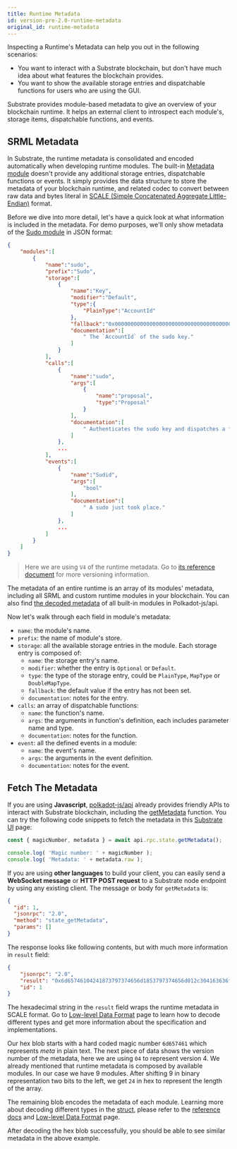 ```yaml
---
title: Runtime Metadata
id: version-pre-2.0-runtime-metadata
original_id: runtime-metadata
---
```


Inspecting a Runtime's Metadata can help you out in the following scenarios:

* You want to interact with a Substrate blockchain, but don't have much idea about what features the blockchain provides.
* You want to show the available storage entries and dispatchable functions for users who are using the GUI.

Substrate provides module-based metadata to give an overview of your blockchain runtime. It helps an external client to introspect each module's, storage items, dispatchable functions, and events.

## SRML Metadata

In Substrate, the runtime metadata is consolidated and encoded automatically when developing runtime modules. The built-in [Metadata module](https://substrate.dev/rustdocs/v1.0/srml_metadata/index.html) doesn't provide any additional storage entries, dispatchable functions or events. It simply provides the data structure to store the metadata of your blockchain runtime, and related codec to convert between raw data and bytes literal in [SCALE (Simple Concatenated Aggregate Little-Endian)](overview/low-level-data-format.md) format.

Before we dive into more detail, let's have a quick look at what information is included in the metadata. For demo purposes, we'll only show metadata of the [Sudo module](https://substrate.dev/rustdocs/v1.0/srml_sudo/index.html) in JSON format:

```json
{
    "modules":[
        {
            "name":"sudo",
            "prefix":"Sudo",
            "storage":[
                {
                    "name":"Key",
                    "modifier":"Default",
                    "type":{
                        "PlainType":"AccountId"
                    },
                    "fallback":"0x0000000000000000000000000000000000000000000000000000000000000000",
                    "documentation":[
                        " The `AccountId` of the sudo key."
                    ]
                }
            ],
            "calls":[
                {
                    "name":"sudo",
                    "args":[
                        {
                            "name":"proposal",
                            "type":"Proposal"
                        }
                    ],
                    "documentation":[
                        " Authenticates the sudo key and dispatches a function call with `Root` origin."
                    ]
                },
                ...
            ],
            "events":[
                {
                    "name":"Sudid",
                    "args":[
                        "bool"
                    ],
                    "documentation":[
                        " A sudo just took place."
                    ]
                },
                ...
            ]
        }
    ]
}
```

> Here we are using `V4` of the runtime metadata. Go to [its reference document](https://substrate.dev/rustdocs/v1.0/srml_metadata/enum.RuntimeMetadata.html) for more versioning information.

The metadata of an entire runtime is an array of its modules' metadata, including all SRML and custom runtime modules in your blockchain. You can also find [the decoded metadata](https://github.com/polkadot-js/api/blob/master/packages/types/src/Metadata/v4/latest.substrate.v4.json) of all built-in modules in Polkadot-js/api.

Now let's walk through each field in module's metadata:

* `name`: the module's name.
* `prefix`: the name of module's store.
* `storage`: all the available storage entries in the module. Each storage entry is composed of:
  * `name`: the storage entry's name.
  * `modifier`: whether the entry is `Optional` or `Default`.
  * `type`: the type of the storage entry, could be `PlainType`, `MapType` or `DoubleMapType`.
  * `fallback`: the default value if the entry has not been set.
  * `documentation`: notes for the entry.
* `calls`: an array of dispatchable functions:
  * `name`: the function's name.
  * `args`: the arguments in function's definition, each includes parameter name and type.
  * `documentation`: notes for the function.
* `event`: all the defined events in a module:
  * `name`: the event's name.
  * `args`: the arguments in the event definition.
  * `documentation`: notes for the event.

## Fetch The Metadata

If you are using **Javascript**,  [polkadot-js/api](https://polkadot.js.org/api/) already provides friendly APIs to interact with Substrate blockchain, including the [getMetadata](https://polkadot.js.org/api/METHODS_RPC.html#json-rpc) function.
You can try the following code snippets to fetch the metadata in this [Substrate UI](https://polkadot.js.org/apps/#/js) page:

```javascript
const { magicNumber, metadata } = await api.rpc.state.getMetadata();

console.log( 'Magic number: ' + magicNumber );
console.log( 'Metadata: ' + metadata.raw );
```

If you are using **other languages** to build your client, you can easily send a **WebSocket message** or **HTTP POST request** to a Substrate node endpoint by using any existing client. The message or body for `getMetadata` is:

```json
{
  "id": 1,
  "jsonrpc": "2.0",
  "method": "state_getMetadata",
  "params": []
}
```

The response looks like following contents, but with much more information in `result` field:

```json
{
    "jsonrpc": "2.0",
    "result": "0x6d65746104241873797374656d1853797374656d012c304163636f756e744e6f6e636501010130543a3a4163636f756e74...",
    "id": 1
}
```

The hexadecimal string in the `result` field wraps the runtime metadata in SCALE format. Go to [Low-level Data Format](overview/low-level-data-format.md) page to learn how to decode different types and get more information about the specification and implementations.

Our hex blob starts with a hard coded magic number `6d657461` which represents *meta* in plain text. The next piece of data shows the version number of the metadata, here we are using `04` to represent version 4. We already mentioned that runtime metadata is composed by available modules. In our case we have 9 modules. After shifting 9 in binary representation two bits to the left, we get `24` in hex to represent the length of the array.

The remaining blob encodes the metadata of each module. Learning more about decoding different types in the [struct](https://substrate.dev/rustdocs/v1.0/srml_metadata/struct.ModuleMetadata.html), please refer to the [reference docs](https://substrate.dev/rustdocs/v1.0/srml_metadata/index.html) and [Low-level Data Format](overview/low-level-data-format.md) page.

After decoding the hex blob successfully, you should be able to see similar metadata in the above example.

